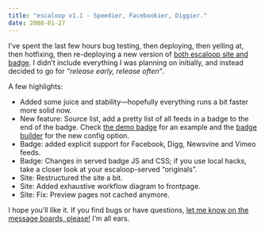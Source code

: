```yaml
---
title: "escaloop v1.1 - Speedier, Facebookier, Diggier."
date: 2008-01-27
---
```


I’ve spent the last few hours bug testing, then deploying, then yelling at,
then hotfixing, then re-deploying a new version of [both escaloop site and badge][1]. I didn’t include everything I was planning on initially, and instead decided to go for _“release early, release often”_.

A few highlights:

* Added some juice and stability—hopefully everything runs a bit faster more solid now.
* New feature: Source list, add a pretty list of all feeds in a badge to the end of the badge. Check [the demo badge][2] for an example and the [badge builder][3] for the new config option.
* Badge: added explicit support for Facebook, Digg, Newsvine and Vimeo feeds.
* Badge: Changes in served badge JS and CSS; if you use local hacks, take a closer look at your escaloop-served “originals”.
* Site: Restructured the site a bit.
* Site: Added exhaustive workflow diagram to frontpage.
* Site: Fix: Preview pages not cached anymore.

I hope you’ll like it. If you find bugs or have questions, [let me know on the message boards, please!][4] I’m all ears.

[1]: http://escaloop.com/
[2]: http://escaloop.com/demo/
[3]: http://escaloop.com/build/
[4]: http://groups.google.com/group/escaloop

